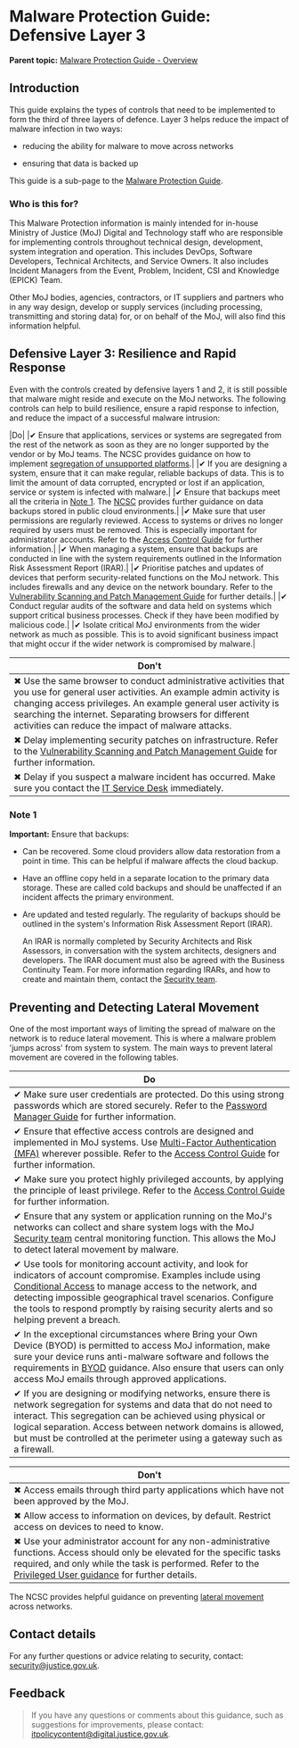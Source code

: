 # Malware Protection Guide: Defensive Layer 3

**Parent topic:** [Malware Protection Guide - Overview](malware-protection-guide-introduction.md)

## Introduction

This guide explains the types of controls that need to be implemented to form the third of three layers of defence. Layer 3 helps reduce the impact of malware infection in two ways:

-   reducing the ability for malware to move across networks

-   ensuring that data is backed up


This guide is a sub-page to the [Malware Protection Guide](malware-protection-guide-introduction.md).

### Who is this for?

This Malware Protection information is mainly intended for in-house Ministry of Justice \(MoJ\) Digital and Technology staff who are responsible for implementing controls throughout technical design, development, system integration and operation. This includes DevOps, Software Developers, Technical Architects, and Service Owners. It also includes Incident Managers from the Event, Problem, Incident, CSI and Knowledge \(EPICK\) Team.

Other MoJ bodies, agencies, contractors, or IT suppliers and partners who in any way design, develop or supply services \(including processing, transmitting and storing data\) for, or on behalf of the MoJ, will also find this information helpful.

## Defensive Layer 3: Resilience and Rapid Response

Even with the controls created by defensive layers 1 and 2, it is still possible that malware might reside and execute on the MoJ networks. The following controls can help to build resilience, ensure a rapid response to infection, and reduce the impact of a successful malware intrusion:

|Do|
|✔ Ensure that applications, services or systems are segregated from the rest of the network as soon as they are no longer supported by the vendor or by MoJ teams. The NCSC provides guidance on how to implement [segregation of unsupported platforms](https://www.ncsc.gov.uk/guidance/obsolete-platforms-security-guidance).|
|✔ If you are designing a system, ensure that it can make regular, reliable backups of data. This is to limit the amount of data corrupted, encrypted or lost if an application, service or system is infected with malware.|
|✔ Ensure that backups meet all the criteria in [Note 1](#note-1). The [NCSC](https://www.ncsc.gov.uk/blog-post/offline-backups-in-an-online-world) provides further guidance on data backups stored in public cloud environments.|
|✔ Make sure that user permissions are regularly reviewed. Access to systems or drives no longer required by users must be removed. This is especially important for administrator accounts. Refer to the [Access Control Guide](access-control-guide.md) for further information.|
|✔ When managing a system, ensure that backups are conducted in line with the system requirements outlined in the Information Risk Assessment Report \(IRAR\).|
|✔ Prioritise patches and updates of devices that perform security-related functions on the MoJ network. This includes firewalls and any device on the network boundary. Refer to the [Vulnerability Scanning and Patch Management Guide](vulnerability-scanning-and-patch-management-guide.md) for further details.|
|✔ Conduct regular audits of the software and data held on systems which support critical business processes. Check if they have been modified by malicious code.|
|✔ Isolate critical MoJ environments from the wider network as much as possible. This is to avoid significant business impact that might occur if the wider network is compromised by malware.|

|Don't|
|-----|
|✖ Use the same browser to conduct administrative activities that you use for general user activities. An example admin activity is changing access privileges. An example general user activity is searching the internet. Separating browsers for different activities can reduce the impact of malware attacks.|
|✖ Delay implementing security patches on infrastructure. Refer to the [Vulnerability Scanning and Patch Management Guide](vulnerability-scanning-and-patch-management-guide.md) for further information.|
|✖ Delay if you suspect a malware incident has occurred. Make sure you contact the [IT Service Desk](#contact-details) immediately.|

### Note 1

**Important:** Ensure that backups:

-   Can be recovered. Some cloud providers allow data restoration from a point in time. This can be helpful if malware affects the cloud backup.
-   Have an offline copy held in a separate location to the primary data storage. These are called cold backups and should be unaffected if an incident affects the primary environment.
-   Are updated and tested regularly. The regularity of backups should be outlined in the system's Information Risk Assessment Report \(IRAR\).

    An IRAR is normally completed by Security Architects and Risk Assessors, in conversation with the system architects, designers and developers. The IRAR document must also be agreed with the Business Continuity Team. For more information regarding IRARs, and how to create and maintain them, contact the [Security team](mailto:security@justice.gov.uk).


## Preventing and Detecting Lateral Movement

One of the most important ways of limiting the spread of malware on the network is to reduce lateral movement. This is where a malware problem 'jumps across' from system to system. The main ways to prevent lateral movement are covered in the following tables.

|Do|
|---|
|✔ Make sure user credentials are protected. Do this using strong passwords which are stored securely. Refer to the [Password Manager Guide](password-managers.md) for further information.|
|✔ Ensure that effective access controls are designed and implemented in MoJ systems. Use [Multi-Factor Authentication \(MFA\)](multi-factor-authentication-mfa-guide.md) wherever possible. Refer to the [Access Control Guide](access-control-guide.md) for further information.|
|✔ Make sure you protect highly privileged accounts, by applying the principle of least privilege. Refer to the [Access Control Guide](access-control-guide.md) for further information.|
|✔ Ensure that any system or application running on the MoJ's networks can collect and share system logs with the MoJ [Security team](mailto:security@justice.gov.uk) central monitoring function. This allows the MoJ to detect lateral movement by malware.|
|✔ Use tools for monitoring account activity, and look for indicators of account compromise. Examples include using [Conditional Access](https://en.wikipedia.org/wiki/Conditional_access) to manage access to the network, and detecting impossible geographical travel scenarios. Configure the tools to respond promptly by raising security alerts and so helping prevent a breach.|
|✔ In the exceptional circumstances where Bring your Own Device \(BYOD\) is permitted to access MoJ information, make sure your device runs anti-malware software and follows the requirements in [BYOD](personal-devices.md) guidance. Also ensure that users can only access MoJ emails through approved applications.|
|✔ If you are designing or modifying networks, ensure there is network segregation for systems and data that do not need to interact. This segregation can be achieved using physical or logical separation. Access between network domains is allowed, but must be controlled at the perimeter using a gateway such as a firewall.|

|Don't|
|-----|
|✖ Access emails through third party applications which have not been approved by the MoJ.|
|✖ Allow access to information on devices, by default. Restrict access on devices to need to know.|
|✖ Use your administrator account for any non-administrative functions. Access should only be elevated for the specific tasks required, and only while the task is performed. Refer to the [Privileged User guidance](privileged-user-guide.md) for further details.|

The NCSC provides helpful guidance on preventing [lateral movement](https://www.ncsc.gov.uk/guidance/preventing-lateral-movement) across networks.

## Contact details

For any further questions or advice relating to security, contact: [security@justice.gov.uk](mailto:security@justice.gov.uk).

## Feedback

> If you have any questions or comments about this guidance, such as suggestions for improvements, please contact: [itpolicycontent@digital.justice.gov.uk](mailto:itpolicycontent@digital.justice.gov.uk).

